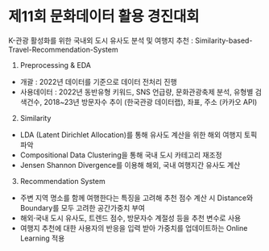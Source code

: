 # 제11회 문화데이터 활용 경진대회
K-관광 활성화를 위한 국내외 도시 유사도 분석 및 여행지 추천
: Similarity-based-Travel-Recommendation-System

1. Preprocessing & EDA
- 개괄 : 2022년 데이터를 기준으로 데이터 전처리 진행
- 사용데이터 
: 2022년 동반유형 키워드, SNS 언급량, 문화관광축제 분석, 유형별 검색건수, 2018~23년 방문자수 추이 (한국관광 데이터랩), 좌표, 주소 (카카오 API)

2. Similarity
- LDA (Latent Dirichlet Allocation)를 통해 유사도 계산을 위한 해외 여행지 토픽 파악
- Compositional Data Clustering을 통해 국내 도시 카테고리 재조정
- Jensen Shannon Divergence를 이용해 해외, 국내 여행지간 유사도 계산

3. Recommendation System
- 주변 지역 명소를 함께 여행한다는 특징을 고려해 추천 점수 계산 시 Distance와 Boundary를 모두 고려한 공간가중치 부여
- 해외·국내 도시 유사도, 트렌드 점수, 방문자수 계절성 등을 추천 변수로 사용
- 여행지 추천에 대한 사용자의 반응을 입력 받아 가중치를 업데이트하는 Online Learning 적용
